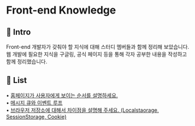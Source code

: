 # Front-end Knowledge

## 🚀 Intro

Front-end 개발자가 갖춰야 할 지식에 대해 스터디 멤버들과 함께 정리해 보았습니다. <br>
웹 개발에 필요한 지식을 구글링, 공식 페이지 등을 통해 각자 공부한 내용을 작성하고 함께 정리했습니다.

## 📝 List

• [홈페이지가 사용자에게 보이는 순서를 설명하세요.](https://github.com/moeyg/Front-end-Knowledge/blob/0c9f282b23ba1aa44633e9339581d2cdd4b7dba2/Note/Browser-Rendering.md)
<br>
• [메시지 큐와 이벤트 루프](https://github.com/moeyg/Front-end-Knowledge/blob/97a26c229c49d32119b0ebcd94d11e6b3974bcde/Note/Message-Queue-and-Event-loop.md)
<br>
• [브라우저 저장소에 대해서 차이점을 설명해 주세요. (Localstaorage, SessionStorage, Cookie)](https://github.com/moeyg/Front-end-Knowledge/blob/44dc9cffae57c7eab4fecb455cc4b6280a45107e/Note/Browser-Storage.md)
<br>
